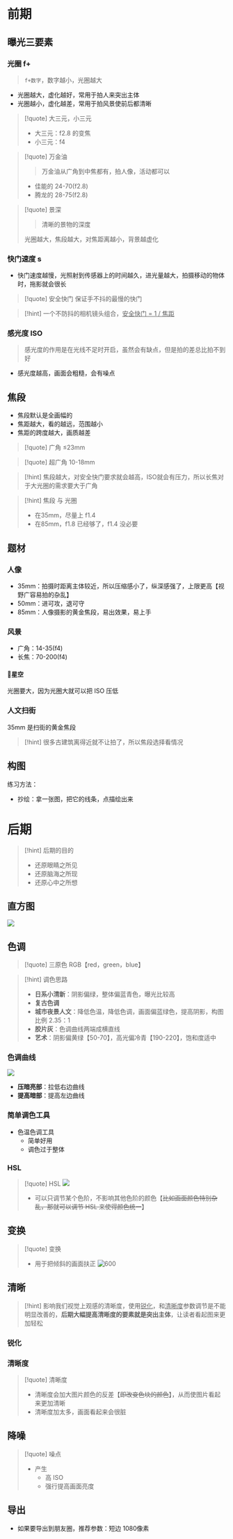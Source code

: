 # 前期
## 曝光三要素
### 光圈 f+
>`f+数字`，数字越小，光圈越大

- 光圈越大，虚化越好，常用于拍人来突出主体
- 光圈越小，虚化越差，常用于拍风景使前后都清晰

>[!quote] 大三元，小三元
>- 大三元：f2.8 的变焦
>- 小三元：f4

>[!quote] 万金油
>>万金油从广角到中焦都有，拍人像，活动都可以
>
>- 佳能的 24-70(f2.8)
>- 腾龙的 28-75(f2.8)

>[!quote] 景深
>>清晰的景物的深度
>
>光圈越大，焦段越大，对焦距离越小，背景越虚化

### 快门速度 s
- 快门速度越慢，光照射到传感器上的时间越久，进光量越大，拍摄移动的物体时，拖影就会很长

>[!quote] 安全快门
>保证手不抖的最慢的快门

>[!hint] 一个不防抖的相机镜头组合，<u>安全快门 = 1 / 焦距</u>

### 感光度 ISO
>感光度的作用是在光线不足时开启，虽然会有缺点，但是拍的差总比拍不到好

- 感光度越高，画面会粗糙，会有噪点

## 焦段
- 焦段默认是全画幅的
- 焦距越大，看的越远，范围越小
- 焦距的跨度越大，画质越差

>[!quote] 广角
>≤23mm

>[!quote] 超广角
>10-18mm

>[!hint] 焦段越大，对安全快门要求就会越高，ISO就会有压力，所以长焦对于大光圈的需求要大于广角

>[!hint] 焦段 与 光圈
>- 在35mm，尽量上 f1.4
>- 在85mm，f1.8 已经够了，f1.4 没必要
## 题材
### 人像
- 35mm：拍摄时距离主体较近，所以压缩感小了，纵深感强了，上限更高【视野广容易拍的杂乱】
- 50mm：进可攻，退可守
- 85mm：人像摄影的黄金焦段，易出效果，易上手

### 风景
- 广角：14-35(f4)
- 长焦：70-200(f4)

#### 🔘星空
光圈要大，因为光圈大就可以把 ISO 压低

### 人文扫街
35mm 是扫街的黄金焦段

>[!hint] 很多古建筑离得近就不让拍了，所以焦段选择看情况

## 构图
练习方法：
- 抄绘：拿一张图，把它的线条，点描绘出来

# 后期
>[!hint] 后期的目的
>- 还原眼睛之所见
>- 还原脑海之所现
>- 还原心中之所想

## 直方图
![](https://obsidian-1307744200.cos.ap-guangzhou.myqcloud.com/%E5%9B%BE%E7%89%87/202406092048600.jpeg)

## 色调
>[!quote] 三原色
>RGB【red，green，blue】

>[!hint] 调色思路
>- **日系小清新**：阴影偏绿，整体偏蓝青色，曝光比较高
>- **复古色调**
>- **城市夜景人文**：降低色温，降低色调，画面偏蓝绿色，提高阴影，构图比例 2.35：1
>- **胶片灰**：色调曲线两端成横直线
>- **艺术**：阴影偏黄绿【50-70】，高光偏冷青【190-220】，饱和度适中

### 色调曲线
![](https://obsidian-1307744200.cos.ap-guangzhou.myqcloud.com/%E5%9B%BE%E7%89%87/202406092052781.jpeg)

- **压暗亮部**：拉低右边曲线
- **提高暗部**：提高左边曲线

### 简单调色工具
- 色温色调工具
	- 简单好用
	- 调色过于整体

### HSL
>[!quote] HSL
>![](https://obsidian-1307744200.cos.ap-guangzhou.myqcloud.com/%E5%9B%BE%E7%89%87/202406092056829.png)
>- 可以只调节某个色阶，不影响其他色阶的颜色【~~比如画面颜色特别杂乱，那就可以调节 HSL 来使得颜色统一~~】

## 变换
>[!quote] 变换 
>- 用于把倾斜的画面扶正
>![600](https://obsidian-1307744200.cos.ap-guangzhou.myqcloud.com/%E5%9B%BE%E7%89%87/202403201552151.png)

## 清晰
>[!hint] 影响我们视觉上观感的清晰度，使用<u>锐化</u>，和<u>清晰度</u>参数调节是不能明显改善的，**后期大幅提高清晰度的要素就是突出主体**，让读者看起图来更加轻松

### 锐化

### 清晰度
>[!quote] 清晰度
>- 清晰度会加大图片颜色的反差【~~即改变色块的颜色~~】，从而使图片看起来更加清晰
>- 清晰度加太多，画面看起来会很脏

## 降噪
>[!quote] 噪点
>- 产生
>	- 高 ISO
>	- 强行提高画面亮度

## 导出
- 如果要导出到朋友圈，推荐参数：短边 1080像素
















